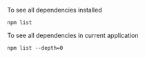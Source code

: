 To see all dependencies installed
```
npm list 
```
To see all dependencies in current application
```
npm list --depth=0
```
